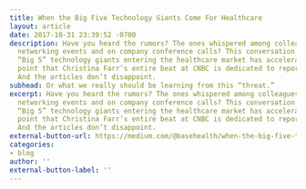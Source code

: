 ```yaml
---
title: When the Big Five Technology Giants Come For Healthcare
layout: article
date: 2017-10-31 23:39:52 -0700
description: Have you heard the rumors? The ones whispered among colleagues at industry
  networking events and on company conference calls? This conversation around the
  “Big 5” technology giants entering the healthcare market has accelerated to the
  point that Christina Farr’s entire beat at CNBC is dedicated to reporting on it.
  And the articles don’t disappoint.
subhead: Or what we really should be learning from this “threat.”
excerpt: Have you heard the rumors? The ones whispered among colleagues at industry
  networking events and on company conference calls? This conversation around the
  “Big 5” technology giants entering the healthcare market has accelerated to the
  point that Christina Farr’s entire beat at CNBC is dedicated to reporting on it.
  And the articles don’t disappoint.
external-button-url: https://medium.com/@basehealth/when-the-big-five-technology-giants-come-for-healthcare-cd2a9d274146
categories:
- blog
author: ''
external-button-label: ''
---
```


